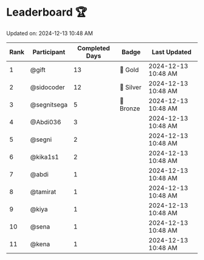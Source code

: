 # Leaderboard 🏆

Updated on: 2024-12-13 10:48 AM

| Rank | Participant       | Completed Days | Badge      | Last Updated         |
|------|-------------------|----------------|------------|----------------------|
| 1    | @gift             | 13             | 🏅 Gold     | 2024-12-13 10:48 AM |
| 2    | @sidocoder        | 12             | 🥈 Silver   | 2024-12-13 10:48 AM |
| 3    | @segnitsega       | 5              | 🥉 Bronze   | 2024-12-13 10:48 AM |
| 4    | @Abdi036          | 3              |            | 2024-12-13 10:48 AM |
| 5    | @segni            | 2              |            | 2024-12-13 10:48 AM |
| 6    | @kika1s1          | 2              |            | 2024-12-13 10:48 AM |
| 7    | @abdi             | 1              |            | 2024-12-13 10:48 AM |
| 8    | @tamirat          | 1              |            | 2024-12-13 10:48 AM |
| 9    | @kiya             | 1              |            | 2024-12-13 10:48 AM |
| 10   | @sena             | 1              |            | 2024-12-13 10:48 AM |
| 11   | @kena             | 1              |            | 2024-12-13 10:48 AM |
